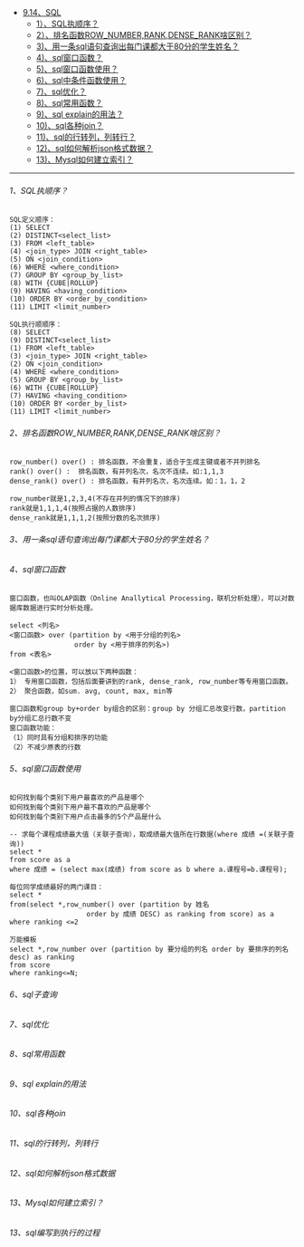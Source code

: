 * [9.14、SQL]()
    - [1）、SQL执顺序？]()
    - [2）、排名函数ROW_NUMBER,RANK,DENSE_RANK啥区别？]()
    - [3)、用一条sql语句查询出每门课都大于80分的学生姓名？]()
    - [4)、sql窗口函数？]()
    - [5)、sql窗口函数使用？]()
    - [6)、sql中条件函数使用？]()
    - [7)、sql优化？]()
    - [8)、sql常用函数？]()
    - [9)、sql explain的用法？]()
    - [10)、sql各种join？]()
    - [11)、sql的行转列，列转行？]()
    - [12)、sql如何解析json格式数据？]()
    - [13)、Mysql如何建立索引？]()

---
###### 1、SQL执顺序？
    SQL定义顺序：
    (1) SELECT 
    (2) DISTINCT<select_list>
    (3) FROM <left_table>
    (4) <join_type> JOIN <right_table>
    (5) ON <join_condition>
    (6) WHERE <where_condition>
    (7) GROUP BY <group_by_list>
    (8) WITH {CUBE|ROLLUP}
    (9) HAVING <having_condition>
    (10) ORDER BY <order_by_condition>
    (11) LIMIT <limit_number>
    
    SQL执行顺顺序：
    (8) SELECT 
    (9) DISTINCT<select_list>
    (1) FROM <left_table>
    (3) <join_type> JOIN <right_table>
    (2) ON <join_condition>
    (4) WHERE <where_condition>
    (5) GROUP BY <group_by_list>
    (6) WITH {CUBE|ROLLUP}
    (7) HAVING <having_condition>
    (10) ORDER BY <order_by_list>
    (11) LIMIT <limit_number>

###### 2、排名函数ROW_NUMBER,RANK,DENSE_RANK啥区别？
    row_number() over() : 排名函数，不会重复，适合于生成主键或者不并列排名
    rank() over() :  排名函数，有并列名次，名次不连续。如:1,1,3
    dense_rank() over() : 排名函数，有并列名次，名次连续。如：1，1，2
    
    row_number就是1,2,3,4(不存在并列的情况下的排序)
    rank就是1,1,1,4(按照占据的人数排序)
    dense_rank就是1,1,1,2(按照分数的名次排序)

###### 3、用一条sql语句查询出每门课都大于80分的学生姓名？
    

###### 4、sql窗口函数
    窗口函数，也叫OLAP函数（Online Anallytical Processing，联机分析处理），可以对数据库数据进行实时分析处理。
    
    select <列名>
    <窗口函数> over (partition by <用于分组的列名>
                    order by <用于排序的列名>)
    from <表名>
    
    <窗口函数>的位置，可以放以下两种函数：
    1） 专用窗口函数，包括后面要讲到的rank, dense_rank, row_number等专用窗口函数。
    2） 聚合函数，如sum. avg, count, max, min等

    窗口函数和group by+order by组合的区别：group by 分组汇总改变行数，partition by分组汇总行数不变
    窗口函数功能：
    （1）同时具有分组和排序的功能
    （2）不减少原表的行数

###### 5、sql窗口函数使用
    如何找到每个类别下用户最喜欢的产品是哪个
    如何找到每个类别下用户最不喜欢的产品是哪个
    如何找到每个类别下用户点击最多的5个产品是什么
    
    -- 求每个课程成绩最大值（关联子查询），取成绩最大值所在行数据(where 成绩 =(关联子查询))
    select *
    from score as a
    where 成绩 = (select max(成绩) from score as b where a.课程号=b.课程号);

    每位同学成绩最好的两门课目：
    select *
    from(select *,row_number() over (partition by 姓名
                       order by 成绩 DESC) as ranking from score) as a
    where ranking <=2

    万能模板
    select *,row_number over (partition by 要分组的列名 order by 要排序的列名 desc) as ranking 
    from score
    where ranking<=N;

###### 6、sql子查询


###### 7、sql优化


###### 8、sql常用函数


###### 9、sql explain的用法

###### 10、sql各种join



###### 11、sql的行转列，列转行



###### 12、sql如何解析json格式数据


###### 13、Mysql如何建立索引？



###### 13、sql编写到执行的过程




